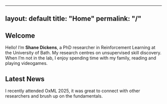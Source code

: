 <!-- index.md -->
---
layout: default
title: "Home"
permalink: "/"
---

## Welcome

Hello! I’m **Shane Dickens**, a PhD researcher in Reinforcement Learning at the University of Bath. My research centres on unsupervised skill discovery. When I’m not in the lab, I enjoy spending time with my family, reading and playing videogames.

## Latest News

I recently attended OxML 2025, it was great to connect with other researchers and brush up on the fundamentals.
